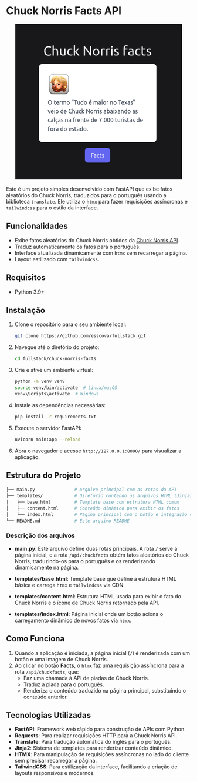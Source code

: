 # Chuck Norris Facts API

<p align='center'>
<img src='screenshot.png'>
</p>

Este é um projeto simples desenvolvido com FastAPI que exibe fatos aleatórios do Chuck Norris, traduzidos para o português usando a biblioteca `translate`. Ele utiliza o `htmx` para fazer requisições assíncronas e `tailwindcss` para o estilo da interface.

## Funcionalidades

- Exibe fatos aleatórios do Chuck Norris obtidos da [Chuck Norris API](https://api.chucknorris.io/).
- Traduz automaticamente os fatos para o português.
- Interface atualizada dinamicamente com `htmx` sem recarregar a página.
- Layout estilizado com `tailwindcss`.

## Requisitos

- Python 3.9+

## Instalação

1. Clone o repositório para o seu ambiente local:

    ```bash
    git clone https://github.com/esscova/fullstack.git
    ```

2. Navegue até o diretório do projeto:

    ```bash
    cd fullstack/chuck-norris-facts
    ```

3. Crie e ative um ambiente virtual:

    ```bash
    python -m venv venv
    source venv/bin/activate  # Linux/macOS
    venv\Scripts\activate  # Windows
    ```

4. Instale as dependências necessárias:

    ```bash
    pip install -r requirements.txt
    ```

5. Execute o servidor FastAPI:

    ```bash
    uvicorn main:app --reload
    ```

6. Abra o navegador e acesse `http://127.0.0.1:8000/` para visualizar a aplicação.

## Estrutura do Projeto

```bash
├── main.py               # Arquivo principal com as rotas da API
├── templates/            # Diretório contendo os arquivos HTML (Jinja2)
│   ├── base.html         # Template base com estrutura HTML comum
│   ├── content.html      # Conteúdo dinâmico para exibir os fatos
│   └── index.html        # Página principal com o botão e integração com HTMX
└── README.md             # Este arquivo README
```

### Descrição dos arquivos

- **main.py**: Este arquivo define duas rotas principais. A rota `/` serve a página inicial, e a rota `/api/chuckfacts` obtém fatos aleatórios do Chuck Norris, traduzindo-os para o português e os renderizando dinamicamente na página.
  
- **templates/base.html**: Template base que define a estrutura HTML básica e carrega `htmx` e `tailwindcss` via CDN.

- **templates/content.html**: Estrutura HTML usada para exibir o fato do Chuck Norris e o ícone de Chuck Norris retornado pela API.

- **templates/index.html**: Página inicial onde um botão aciona o carregamento dinâmico de novos fatos via `htmx`.

## Como Funciona

1. Quando a aplicação é iniciada, a página inicial (`/`) é renderizada com um botão e uma imagem de Chuck Norris.
2. Ao clicar no botão **Facts**, o `htmx` faz uma requisição assíncrona para a rota `/api/chuckfacts`, que:
   - Faz uma chamada à API de piadas de Chuck Norris.
   - Traduz a piada para o português.
   - Renderiza o conteúdo traduzido na página principal, substituindo o conteúdo anterior.
   
## Tecnologias Utilizadas

- **FastAPI**: Framework web rápido para construção de APIs com Python.
- **Requests**: Para realizar requisições HTTP para a Chuck Norris API.
- **Translate**: Para tradução automática do inglês para o português.
- **Jinja2**: Sistema de templates para renderizar conteúdo dinâmico.
- **HTMX**: Para manipulação de requisições assíncronas no lado do cliente sem precisar recarregar a página.
- **TailwindCSS**: Para estilização da interface, facilitando a criação de layouts responsivos e modernos.
